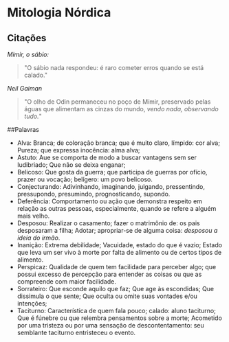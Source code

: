 # Mitologia Nórdica


## Citações

*Mimir, o sábio:*
> "O sábio nada respondeu: é raro cometer erros quando se está calado."

*Neil Gaiman*
> "O olho de Odin permaneceu no poço de Mímir, preservado pelas águas que alimentam as cinzas do mundo, _vendo nada, observando tudo._"


##Palavras

- Alva: Branca; de coloração branca; que é muito claro, límpido: cor alva; Pureza; que expressa inocência: alma alva;
- Astuto: Aue se comporta de modo a buscar vantagens sem ser ludibriado; Que não se deixa enganar;
- Belicoso: Que gosta da guerra; que participa de guerras por ofício, prazer ou vocação; belígero: um povo belicoso.
- Conjecturando: Adivinhando, imaginando, julgando, pressentindo, pressupondo, presumindo, prognosticando, supondo.
- Deferência: Comportamento ou ação que demonstra respeito em relação as outras pessoas, especialmente, quando se refere a alguém mais velho. 
- Desposou: Realizar o casamento; fazer o matrimônio de: os pais desposaram a filha; Adotar; apropriar-se de alguma coisa: _desposou a ideia do irmão_.
- Inanição: Extrema debilidade; Vacuidade, estado do que é vazio; Estado que leva um ser vivo à morte por falta de alimento ou de certos tipos de alimento.
- Perspicaz: Qualidade de quem tem facilidade para perceber algo; que possui excesso de percepção para entender as coisas ou que as compreende com maior facilidade.
- Sorrateiro: Que esconde aquilo que faz; Que age às escondidas; Que dissimula o que sente; Que oculta ou omite suas vontades e/ou intenções;
- Taciturno: Característica de quem fala pouco; calado: aluno taciturno; Que é fúnebre ou que relembra pensamentos sobre a morte; Acometido por uma tristeza ou por uma sensação de descontentamento: seu semblante taciturno entristeceu o evento.
